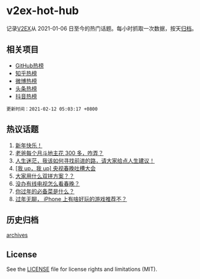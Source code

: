 # v2ex-hot-hub

 记录[V2EX](https://www.v2ex.com/)从 2021-01-06 日至今的热门话题。每小时抓取一次数据，按天[归档](archives)。
 
 ## 相关项目

- [GitHub热榜](https://github.com/lonnyzhang423/github-hot-hub)
- [知乎热榜](https://github.com/lonnyzhang423/zhihu-hot-hub)
- [微博热榜](https://github.com/lonnyzhang423/weibo-hot-hub)
- [头条热榜](https://github.com/lonnyzhang423/toutiao-hot-hub)
- [抖音热榜](https://github.com/lonnyzhang423/douyin-hot-hub)


 `更新时间：2021-02-12 05:03:17 +0800`

## 热议话题

1. [新年快乐！](https://www.v2ex.com/t/752906)
1. [老爸每个月斗地主花 300 多，咋弄？](https://www.v2ex.com/t/752903)
1. [人生迷茫，我该如何寻找前进的路，请大家给点人生建议！](https://www.v2ex.com/t/752959)
1. [[我 up，我 up] 央视春晚吐槽大会](https://www.v2ex.com/t/752980)
1. [大家用什么双拼方案？？](https://www.v2ex.com/t/752937)
1. [没办有线电视怎么看春晚？](https://www.v2ex.com/t/752939)
1. [你过年的必备菜是什么？](https://www.v2ex.com/t/752922)
1. [过年无聊， iPhone 上有啥好玩的游戏推荐不？](https://www.v2ex.com/t/752924)

## 历史归档

[archives](archives)

## License

See the [LICENSE](LICENSE) file for license rights and limitations (MIT).
